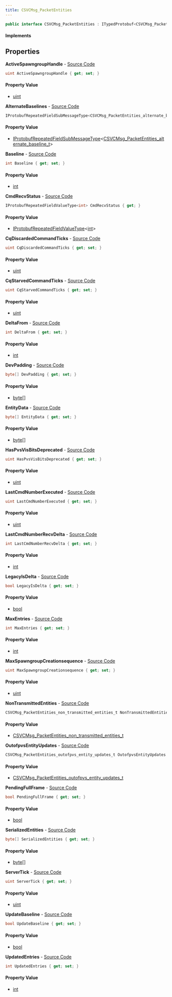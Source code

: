 ```yaml
---
title: CSVCMsg_PacketEntities
---
```


```csharp
public interface CSVCMsg_PacketEntities : ITypedProtobuf<CSVCMsg_PacketEntities>, INativeHandle, INetMessage<CSVCMsg_PacketEntities>, IDisposable
```

#### Implements

## Properties

**ActiveSpawngroupHandle** - [Source Code](https://github.com/swiftly-solution/swiftlys2/blob/main/managed/src/SwiftlyS2.Generated/Protobufs/Interfaces/CSVCMsg_PacketEntities.cs#L42)

```csharp
uint ActiveSpawngroupHandle { get; set; }
```

#### Property Value

- [uint](https://learn.microsoft.com/dotnet/api/system.uint32)

**AlternateBaselines** - [Source Code](https://github.com/swiftly-solution/swiftlys2/blob/main/managed/src/SwiftlyS2.Generated/Protobufs/Interfaces/CSVCMsg_PacketEntities.cs#L60)

```csharp
IProtobufRepeatedFieldSubMessageType<CSVCMsg_PacketEntities_alternate_baseline_t> AlternateBaselines { get; }
```

#### Property Value

- [IProtobufRepeatedFieldSubMessageType](/docs/api/shared/netmessages/iprotobufrepeatedfieldsubmessagetype-1)<[CSVCMsg_PacketEntities_alternate_baseline_t](/docs/api/shared/protobufdefinitions/csvcmsg_packetentities_alternate_baseline_t)>

**Baseline** - [Source Code](https://github.com/swiftly-solution/swiftlys2/blob/main/managed/src/SwiftlyS2.Generated/Protobufs/Interfaces/CSVCMsg_PacketEntities.cs#L30)

```csharp
int Baseline { get; set; }
```

#### Property Value

- [int](https://learn.microsoft.com/dotnet/api/system.int32)

**CmdRecvStatus** - [Source Code](https://github.com/swiftly-solution/swiftlys2/blob/main/managed/src/SwiftlyS2.Generated/Protobufs/Interfaces/CSVCMsg_PacketEntities.cs#L66)

```csharp
IProtobufRepeatedFieldValueType<int> CmdRecvStatus { get; }
```

#### Property Value

- [IProtobufRepeatedFieldValueType](/docs/api/shared/netmessages/iprotobufrepeatedfieldvaluetype-1)<[int](https://learn.microsoft.com/dotnet/api/system.int32)>

**CqDiscardedCommandTicks** - [Source Code](https://github.com/swiftly-solution/swiftlys2/blob/main/managed/src/SwiftlyS2.Generated/Protobufs/Interfaces/CSVCMsg_PacketEntities.cs#L75)

```csharp
uint CqDiscardedCommandTicks { get; set; }
```

#### Property Value

- [uint](https://learn.microsoft.com/dotnet/api/system.uint32)

**CqStarvedCommandTicks** - [Source Code](https://github.com/swiftly-solution/swiftlys2/blob/main/managed/src/SwiftlyS2.Generated/Protobufs/Interfaces/CSVCMsg_PacketEntities.cs#L72)

```csharp
uint CqStarvedCommandTicks { get; set; }
```

#### Property Value

- [uint](https://learn.microsoft.com/dotnet/api/system.uint32)

**DeltaFrom** - [Source Code](https://github.com/swiftly-solution/swiftlys2/blob/main/managed/src/SwiftlyS2.Generated/Protobufs/Interfaces/CSVCMsg_PacketEntities.cs#L33)

```csharp
int DeltaFrom { get; set; }
```

#### Property Value

- [int](https://learn.microsoft.com/dotnet/api/system.int32)

**DevPadding** - [Source Code](https://github.com/swiftly-solution/swiftlys2/blob/main/managed/src/SwiftlyS2.Generated/Protobufs/Interfaces/CSVCMsg_PacketEntities.cs#L81)

```csharp
byte[] DevPadding { get; set; }
```

#### Property Value

- [byte](https://learn.microsoft.com/dotnet/api/system.byte)[]

**EntityData** - [Source Code](https://github.com/swiftly-solution/swiftlys2/blob/main/managed/src/SwiftlyS2.Generated/Protobufs/Interfaces/CSVCMsg_PacketEntities.cs#L36)

```csharp
byte[] EntityData { get; set; }
```

#### Property Value

- [byte](https://learn.microsoft.com/dotnet/api/system.byte)[]

**HasPvsVisBitsDeprecated** - [Source Code](https://github.com/swiftly-solution/swiftlys2/blob/main/managed/src/SwiftlyS2.Generated/Protobufs/Interfaces/CSVCMsg_PacketEntities.cs#L63)

```csharp
uint HasPvsVisBitsDeprecated { get; set; }
```

#### Property Value

- [uint](https://learn.microsoft.com/dotnet/api/system.uint32)

**LastCmdNumberExecuted** - [Source Code](https://github.com/swiftly-solution/swiftlys2/blob/main/managed/src/SwiftlyS2.Generated/Protobufs/Interfaces/CSVCMsg_PacketEntities.cs#L48)

```csharp
uint LastCmdNumberExecuted { get; set; }
```

#### Property Value

- [uint](https://learn.microsoft.com/dotnet/api/system.uint32)

**LastCmdNumberRecvDelta** - [Source Code](https://github.com/swiftly-solution/swiftlys2/blob/main/managed/src/SwiftlyS2.Generated/Protobufs/Interfaces/CSVCMsg_PacketEntities.cs#L51)

```csharp
int LastCmdNumberRecvDelta { get; set; }
```

#### Property Value

- [int](https://learn.microsoft.com/dotnet/api/system.int32)

**LegacyIsDelta** - [Source Code](https://github.com/swiftly-solution/swiftlys2/blob/main/managed/src/SwiftlyS2.Generated/Protobufs/Interfaces/CSVCMsg_PacketEntities.cs#L24)

```csharp
bool LegacyIsDelta { get; set; }
```

#### Property Value

- [bool](https://learn.microsoft.com/dotnet/api/system.boolean)

**MaxEntries** - [Source Code](https://github.com/swiftly-solution/swiftlys2/blob/main/managed/src/SwiftlyS2.Generated/Protobufs/Interfaces/CSVCMsg_PacketEntities.cs#L18)

```csharp
int MaxEntries { get; set; }
```

#### Property Value

- [int](https://learn.microsoft.com/dotnet/api/system.int32)

**MaxSpawngroupCreationsequence** - [Source Code](https://github.com/swiftly-solution/swiftlys2/blob/main/managed/src/SwiftlyS2.Generated/Protobufs/Interfaces/CSVCMsg_PacketEntities.cs#L45)

```csharp
uint MaxSpawngroupCreationsequence { get; set; }
```

#### Property Value

- [uint](https://learn.microsoft.com/dotnet/api/system.uint32)

**NonTransmittedEntities** - [Source Code](https://github.com/swiftly-solution/swiftlys2/blob/main/managed/src/SwiftlyS2.Generated/Protobufs/Interfaces/CSVCMsg_PacketEntities.cs#L69)

```csharp
CSVCMsg_PacketEntities_non_transmitted_entities_t NonTransmittedEntities { get; }
```

#### Property Value

- [CSVCMsg_PacketEntities_non_transmitted_entities_t](/docs/api/shared/protobufdefinitions/csvcmsg_packetentities_non_transmitted_entities_t)

**OutofpvsEntityUpdates** - [Source Code](https://github.com/swiftly-solution/swiftlys2/blob/main/managed/src/SwiftlyS2.Generated/Protobufs/Interfaces/CSVCMsg_PacketEntities.cs#L78)

```csharp
CSVCMsg_PacketEntities_outofpvs_entity_updates_t OutofpvsEntityUpdates { get; }
```

#### Property Value

- [CSVCMsg_PacketEntities_outofpvs_entity_updates_t](/docs/api/shared/protobufdefinitions/csvcmsg_packetentities_outofpvs_entity_updates_t)

**PendingFullFrame** - [Source Code](https://github.com/swiftly-solution/swiftlys2/blob/main/managed/src/SwiftlyS2.Generated/Protobufs/Interfaces/CSVCMsg_PacketEntities.cs#L39)

```csharp
bool PendingFullFrame { get; set; }
```

#### Property Value

- [bool](https://learn.microsoft.com/dotnet/api/system.boolean)

**SerializedEntities** - [Source Code](https://github.com/swiftly-solution/swiftlys2/blob/main/managed/src/SwiftlyS2.Generated/Protobufs/Interfaces/CSVCMsg_PacketEntities.cs#L57)

```csharp
byte[] SerializedEntities { get; set; }
```

#### Property Value

- [byte](https://learn.microsoft.com/dotnet/api/system.byte)[]

**ServerTick** - [Source Code](https://github.com/swiftly-solution/swiftlys2/blob/main/managed/src/SwiftlyS2.Generated/Protobufs/Interfaces/CSVCMsg_PacketEntities.cs#L54)

```csharp
uint ServerTick { get; set; }
```

#### Property Value

- [uint](https://learn.microsoft.com/dotnet/api/system.uint32)

**UpdateBaseline** - [Source Code](https://github.com/swiftly-solution/swiftlys2/blob/main/managed/src/SwiftlyS2.Generated/Protobufs/Interfaces/CSVCMsg_PacketEntities.cs#L27)

```csharp
bool UpdateBaseline { get; set; }
```

#### Property Value

- [bool](https://learn.microsoft.com/dotnet/api/system.boolean)

**UpdatedEntries** - [Source Code](https://github.com/swiftly-solution/swiftlys2/blob/main/managed/src/SwiftlyS2.Generated/Protobufs/Interfaces/CSVCMsg_PacketEntities.cs#L21)

```csharp
int UpdatedEntries { get; set; }
```

#### Property Value

- [int](https://learn.microsoft.com/dotnet/api/system.int32)

